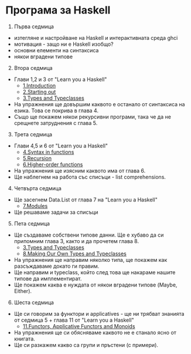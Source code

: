 # Програма за Haskell

1. Първа седмица  
  * изтегляне и настройване на Haskell и интерактивната среда ghci
  * мотивация - защо ни е Haskell изобщо?
  * основни елементи на синтаксиса
  * някои вградени типове

2. Втора седмица
  * Глави 1,2 и 3 от "Learn you a Haskell"
    * [1.Introduction](http://learnyouahaskell.com/introduction)
    * [2.Starting out](http://learnyouahaskell.com/starting-out)
    * [3.Types and Typeclasses](http://learnyouahaskell.com/types-and-typeclasses)
  * На упражнения ще довършим каквото е останало от синтаксиса на езика. Това се покрива в глава 4.
  * Също ще покажем някои рекурсивни програми, така че да не срещнете затруднения с глава 5.

3. Трета седмица
  * Глави 4,5 и 6 от "Learn you a Haskell"
    * [4.Syntax in functions](http://learnyouahaskell.com/syntax-in-functions)
    * [5.Recursion](http://learnyouahaskell.com/recursion)
    * [6.Higher-order functions](http://learnyouahaskell.com/higher-order-functions)
  * На упражнения ще изясним каквото има от глава 6.
  * Ще наблегнем на работа със списъци - list comprehensions.

4. Четвърта седмица
  * Ще засегнем Data.List от глава 7 на "Learn you a Haskell"
    * [7.Modules](http://learnyouahaskell.com/modules)
  * Ще решаваме задачи за списъци

5. Пета седмица
  * Ще създаваме собствени типове данни. Ще е хубаво да си припомним глава 3, както и
  да прочетем глава 8.
    * [3.Types and Typeclasses](http://learnyouahaskell.com/types-and-typeclasses)
    * [8.Making Our Own Types and Typeclasses](http://learnyouahaskell.com/making-our-own-types-and-typeclasses)
  * На упражнения ще направим няколко типа, ще покажем как разсъждаваме докато ги правим.
  * Ще направим и typeclass, който след това ще накараме нашите типове да имплементират.
  * Ще покажем каква е нуждата от някои вградени типове (Maybe, Either).

6. Шеста седмица
  * Ще си говорим за функтори и applicatives - ще ни трябват знанията от седмица 5 + глава 11 от "Learn you a Haskell"
    * [11.Functors, Applicative Functors and Monoids](http://learnyouahaskell.com/functors-applicative-functors-and-monoids)
  * На упражнения ще си обясняваме каквото не е станало ясно от книгата.
  * Ще си разкажем какво са групи и пръстени (с примери).
